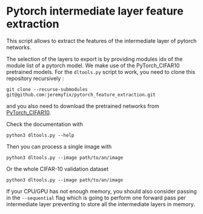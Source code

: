 # Pytorch intermediate layer feature extraction

This script allows to extract the features of the intermediate layer of pytorch networks. 

The selection of the layers to export is by providing modules idx of the module list of a pytorch model. We make use of
the PyTorch_CIFAR10 pretrained models. For the `dltools.py` script to work, you need to clone this repository
recursively :

    git clone --recurse-submodules git@github.com:jeremyfix/pytorch_feature_extraction.git

and you also need to download the pretrained networks from
[PyTorch_CIFAR10](https://github.com/huyvnphan/PyTorch_CIFAR10).

Check the documentation with

    python3 dltools.py --help

Then you can process a single image with 

    python3 dltools.py --image path/to/an/image

Or the whole CIFAR-10 validation dataset

    python3 dltools.py --image path/to/an/image

If your CPU/GPU has not enough memory, you should also consider passing in the `--sequential` flag which is going to
perform one forward pass per intermediate layer preventing to store all the intermediate layers in memory.
